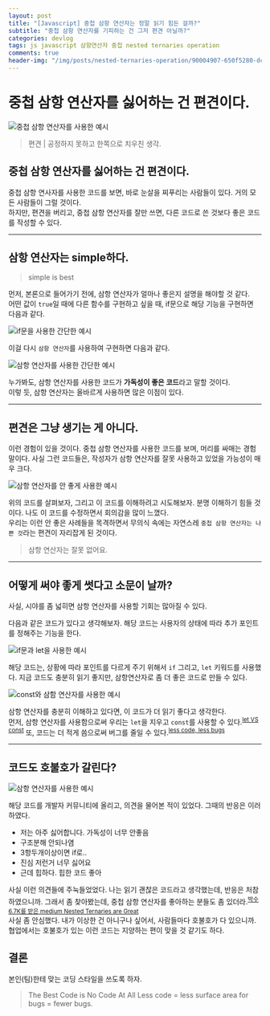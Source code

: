 ```yaml
---
layout: post
title: "[Javascript] 중첩 삼항 연산자는 정말 읽기 힘든 걸까?"
subtitle: "중첩 삼항 연산자를 기피하는 건 그저 편견 아닐까?"
categories: devlog
tags: js javascript 삼항연산자 중첩 nested ternaries operation
comments: true
header-img: "/img/posts/nested-ternaries-operation/90004907-650f5280-dcd1-11ea-956f-57ca2a4ebe6f.png"
---
```


# 중첩 삼항 연산자를 싫어하는 건 편견이다.


![중첩 삼항 연산자를 사용한 예시](https://user-images.githubusercontent.com/42797995/90004907-650f5280-dcd1-11ea-956f-57ca2a4ebe6f.png)

> 편견 | 공정하지 못하고 한쪽으로 치우친 생각.

## 중첩 삼항 연산자를 싫어하는 건 편견이다.

중첩 삼항 연사자를 사용한 코드를 보면, 바로 눈살을 찌푸리는 사람들이 있다. 거의 모든 사람들이 그럴 것이다.  
하지만, 편견을 버리고, 중첩 삼항 연산자를 잘만 쓰면, 다른 코드로 쓴 것보다 좋은 코드를 작성할 수 있다.

--------

## 삼항 연산자는 simple하다.

> simple is best

먼저, 본론으로 들어가기 전에, 삼항 연산자가 얼마나 좋은지 설명을 해야할 것 같다.  
어떤 값이 `true`일 때에 다른 함수를 구현하고 싶을 때, if문으로 해당 기능을 구현하면 다음과 같다.

![if문을 사용한 간단한 예시](https://user-images.githubusercontent.com/42797995/90005746-9ccaca00-dcd2-11ea-996b-c7245df28bc8.png)

이걸 다시 `삼항 연산자`를 사용하여 구현하면 다음과 같다.

![삼항 연산자를 사용한 간단한 예시](https://user-images.githubusercontent.com/42797995/90005953-fe8b3400-dcd2-11ea-977a-839e35d3cbbf.png)

누가봐도, 삼항 연산자를 사용한 코드가 **가독성이 좋은 코드**라고 말할 것이다.  
이렇 듯, 삼항 연산자는 올바르게 사용하면 많은 이점이 있다.

--------

## 편견은 그냥 생기는 게 아니다.

이런 경험이 있을 것이다. 중첩 삼항 연산자를 사용한 코드를 보며, 머리를 싸매는 경험 말이다. 사실 그런 코드들은, 작성자가 삼항 연산자를 잘못 사용하고 있었을 가능성이 매우 크다.

![삼항 연산자를 안 좋게 사용한 예시](https://user-images.githubusercontent.com/42797995/90007074-06e46e80-dcd5-11ea-97a9-95e378a39cae.png)

위의 코드를 살펴보자, 그리고 이 코드를 이해하려고 시도해보자. 분명 이해하기 힘들 것이다. 나도 이 코드를 수정하면서 회의감을 많이 느꼈다.  
우리는 이런 안 좋은 사례들을 목격하면서 무의식 속에는 자연스레 `중첩 삼항 연산자는 나쁜 것`라는 편견이 자리잡게 된 것이다.  

> 삼항 연산자는 잘못 없어요.


--------

## 어떻게 써야 좋게 썻다고 소문이 날까?

사실, 시야를 좀 넓히면 삼항 연산자를 사용할 기회는 많아질 수 있다.  


다음과 같은 코드가 있다고 생각해보자. 해당 코드는 사용자의 상태에 따라 추가 포인트를 정해주는 기능을 한다.

![if문과 let을 사용한 예시](https://user-images.githubusercontent.com/42797995/90007599-fe406800-dcd5-11ea-80d3-be61be741b22.png)

해당 코드는, 상황에 따라 포인트를 다르게 주기 위해서 `if` 그리고, `let` 키워드를 사용했다. 지금 코드도 충분히 읽기 좋지만, 삼항연산자로 좀 더 좋은 코드로 만들 수 있다.

![const와 삼함 연산자를 사용한 예시](https://user-images.githubusercontent.com/42797995/90007918-86bf0880-dcd6-11ea-915b-a6a5ca2e0880.png)

삼항 연산자를 충분히 이해하고 있다면, 이 코드가 더 읽기 좋다고 생각한다.  
먼저, 삼항 연산자를 사용함으로써 우리는 `let`을 지우고 `const`를 사용할 수 있다.<sup>[let VS const](https://ui.dev/var-let-const/)</sup> 또, 코드는 더 적게 씀으로써 버그를 줄일 수 있다.<sup>[less code, less bugs](https://functionalsoftware.net/less-code-and-less-bugs-with-functional-programming-languages-589/)</sup>


-------

## 코드도 호불호가 갈린다?

![삼항 연산자를 사용한 예시](https://user-images.githubusercontent.com/42797995/90004907-650f5280-dcd1-11ea-956f-57ca2a4ebe6f.png)

해당 코드를 개발자 커뮤니티에 올리고, 의견을 물어본 적이 있었다. 그때의 반응은 이러하였다.

- 저는 아주 싫어합니다. 가독성이 너무 안좋음
- 구조분해 안되나염
- 3항두개이상이면 if로..
- 진심 저런거 너무 싫어요
- 근데 힙하다. 힙한 코드 좋아

사실 이런 의견들에 주눅들었었다. 나는 읽기 괜찮은 코드라고 생각했는데, 반응은 처참하였으니까. 그래서 좀 찾아봤는데, 중첩 삼항 연산자를 좋아하는 분들도 좀 있더라.<sup>[박수 6.7K를 받은 medium Nested Ternaries are Great](https://medium.com/javascript-scene/nested-ternaries-are-great-361bddd0f340)</sup>  
사실 좀 안심했다. 내가 이상한 건 아니구나 싶어서, 사람들마다 호불호가 다 있으니까. 협업에서는 호불호가 있는 이런 코드는 지양하는 편이 맞을 것 같기도 하다.


## 결론

본인(팀)한테 맞는 코딩 스타일을 쓰도록 하자.

> The Best Code is No Code At All
> Less code = less surface area for bugs = fewer bugs.